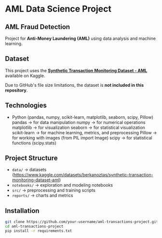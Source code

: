 # AML Data Science Project

## AML Fraud Detection

Project for **Anti-Money Laundering (AML)** using data analysis and machine learning.  

## Dataset
This project uses the **[Synthetic Transaction Monitoring Dataset - AML](https://www.kaggle.com/datasets/berkanoztas/synthetic-transaction-monitoring-dataset-aml)** available on Kaggle.  

Due to GitHub's file size limitations, the dataset is **not included in this repository**.  

## Technologies
- Python (pandas, numpy, scikit-learn, matplotlib, seaborn, scipy, Pillow)
pandas → for data manipulation
numpy → for numerical operations
matplotlib → for visualization
seaborn → for statistical visualization
scikit-learn → for machine learning, metrics, and preprocessing
Pillow → for working with images (from PIL import Image)
scipy → for statistical functions (scipy.stats)

## Project Structure
- `data/` → datasets (https://www.kaggle.com/datasets/berkanoztas/synthetic-transaction-monitoring-dataset-aml)
- `notebooks/` → exploration and modeling notebooks
- `src/` → preprocessing and training scripts
- `reports/` → charts and metrics

## Installation
```bash
git clone https://github.com/your-username/aml-transactions-project.git
cd aml-transactions-project
pip install -r requirements.txt

